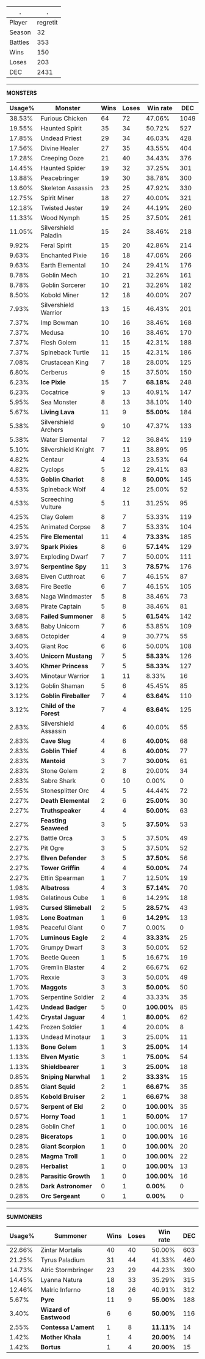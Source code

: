 .|.
|-|-
Player|regretit
Season|32
Battles|353
Wins|150
Loses|203
DEC|2431

---
**MONSTERS**

Usage%|Monster|Wins|Loses|Win rate|DEC|
-|-|-|-|-|-|
38.53%|Furious Chicken|64|72|47.06%|1049|
19.55%|Haunted Spirit|35|34|50.72%|527|
17.85%|Undead Priest|29|34|46.03%|428|
17.56%|Divine Healer|27|35|43.55%|404|
17.28%|Creeping Ooze|21|40|34.43%|376|
14.45%|Haunted Spider|19|32|37.25%|301|
13.88%|Peacebringer|19|30|38.78%|300|
13.60%|Skeleton Assassin|23|25|47.92%|330|
12.75%|Spirit Miner|18|27|40.00%|321|
12.18%|Twisted Jester|19|24|44.19%|260|
11.33%|Wood Nymph|15|25|37.50%|261|
11.05%|Silvershield Paladin|15|24|38.46%|218|
9.92%|Feral Spirit|15|20|42.86%|214|
9.63%|Enchanted Pixie|16|18|47.06%|266|
9.63%|Earth Elemental|10|24|29.41%|176|
8.78%|Goblin Mech|10|21|32.26%|161|
8.78%|Goblin Sorcerer|10|21|32.26%|182|
8.50%|Kobold Miner|12|18|40.00%|207|
7.93%|Silvershield Warrior|13|15|46.43%|201|
7.37%|Imp Bowman|10|16|38.46%|168|
7.37%|Medusa|10|16|38.46%|170|
7.37%|Flesh Golem|11|15|42.31%|188|
7.37%|Spineback Turtle|11|15|42.31%|186|
7.08%|Crustacean King|7|18|28.00%|125|
6.80%|Cerberus|9|15|37.50%|150|
6.23%|**Ice Pixie**|15|7|**68.18%**|248|
6.23%|Cocatrice|9|13|40.91%|147|
5.95%|Sea Monster|8|13|38.10%|140|
5.67%|**Living Lava**|11|9|**55.00%**|184|
5.38%|Silvershield Archers|9|10|47.37%|133|
5.38%|Water Elemental|7|12|36.84%|119|
5.10%|Silvershield Knight|7|11|38.89%|95|
4.82%|Centaur|4|13|23.53%|64|
4.82%|Cyclops|5|12|29.41%|83|
4.53%|**Goblin Chariot**|8|8|**50.00%**|145|
4.53%|Spineback Wolf|4|12|25.00%|52|
4.53%|Screeching Vulture|5|11|31.25%|95|
4.25%|Clay Golem|8|7|53.33%|119|
4.25%|Animated Corpse|8|7|53.33%|104|
4.25%|**Fire Elemental**|11|4|**73.33%**|185|
3.97%|**Spark Pixies**|8|6|**57.14%**|129|
3.97%|Exploding Dwarf|7|7|50.00%|111|
3.97%|**Serpentine Spy**|11|3|**78.57%**|176|
3.68%|Elven Cutthroat|6|7|46.15%|87|
3.68%|Fire Beetle|6|7|46.15%|105|
3.68%|Naga Windmaster|5|8|38.46%|73|
3.68%|Pirate Captain|5|8|38.46%|81|
3.68%|**Failed Summoner**|8|5|**61.54%**|142|
3.68%|Baby Unicorn|7|6|53.85%|109|
3.68%|Octopider|4|9|30.77%|55|
3.40%|Giant Roc|6|6|50.00%|108|
3.40%|**Unicorn Mustang**|7|5|**58.33%**|126|
3.40%|**Khmer Princess**|7|5|**58.33%**|127|
3.40%|Minotaur Warrior|1|11|8.33%|16|
3.12%|Goblin Shaman|5|6|45.45%|85|
3.12%|**Goblin Fireballer**|7|4|**63.64%**|110|
3.12%|**Child of the Forest**|7|4|**63.64%**|125|
2.83%|Silvershield Assassin|4|6|40.00%|55|
2.83%|**Cave Slug**|4|6|**40.00%**|68|
2.83%|**Goblin Thief**|4|6|**40.00%**|77|
2.83%|**Mantoid**|3|7|**30.00%**|61|
2.83%|Stone Golem|2|8|20.00%|34|
2.83%|Sabre Shark|0|10|0.00%|0|
2.55%|Stonesplitter Orc|4|5|44.44%|72|
2.27%|**Death Elemental**|2|6|**25.00%**|30|
2.27%|**Truthspeaker**|4|4|**50.00%**|63|
2.27%|**Feasting Seaweed**|3|5|**37.50%**|53|
2.27%|Battle Orca|3|5|37.50%|49|
2.27%|Pit Ogre|3|5|37.50%|52|
2.27%|**Elven Defender**|3|5|**37.50%**|56|
2.27%|**Tower Griffin**|4|4|**50.00%**|74|
2.27%|Ettin Spearman|1|7|12.50%|19|
1.98%|**Albatross**|4|3|**57.14%**|70|
1.98%|Gelatinous Cube|1|6|14.29%|18|
1.98%|**Cursed Slimeball**|2|5|**28.57%**|43|
1.98%|**Lone Boatman**|1|6|**14.29%**|13|
1.98%|Peaceful Giant|0|7|0.00%|0|
1.70%|**Luminous Eagle**|2|4|**33.33%**|25|
1.70%|Grumpy Dwarf|3|3|50.00%|52|
1.70%|Beetle Queen|1|5|16.67%|19|
1.70%|Gremlin Blaster|4|2|66.67%|62|
1.70%|Rexxie|3|3|50.00%|49|
1.70%|**Maggots**|3|3|**50.00%**|50|
1.70%|Serpentine Soldier|2|4|33.33%|35|
1.42%|**Undead Badger**|5|0|**100.00%**|85|
1.42%|**Crystal Jaguar**|4|1|**80.00%**|62|
1.42%|Frozen Soldier|1|4|20.00%|8|
1.13%|Undead Minotaur|1|3|25.00%|11|
1.13%|**Bone Golem**|1|3|**25.00%**|14|
1.13%|**Elven Mystic**|3|1|**75.00%**|54|
1.13%|**Shieldbearer**|1|3|**25.00%**|18|
0.85%|**Sniping Narwhal**|1|2|**33.33%**|15|
0.85%|**Giant Squid**|2|1|**66.67%**|35|
0.85%|**Kobold Bruiser**|2|1|**66.67%**|38|
0.57%|**Serpent of Eld**|2|0|**100.00%**|35|
0.57%|**Horny Toad**|1|1|**50.00%**|17|
0.28%|Goblin Chef|1|0|100.00%|16|
0.28%|**Biceratops**|1|0|**100.00%**|16|
0.28%|**Giant Scorpion**|1|0|**100.00%**|20|
0.28%|**Magma Troll**|1|0|**100.00%**|22|
0.28%|**Herbalist**|1|0|**100.00%**|13|
0.28%|**Parasitic Growth**|1|0|**100.00%**|16|
0.28%|**Dark Astronomer**|0|1|**0.00%**|0|
0.28%|**Orc Sergeant**|0|1|**0.00%**|0|

---
**SUMMONERS**

Usage%|Summoner|Wins|Loses|Win rate|DEC|
-|-|-|-|-|-|
22.66%|Zintar Mortalis|40|40|50.00%|603|
21.25%|Tyrus Paladium|31|44|41.33%|460|
14.73%|Alric Stormbringer|23|29|44.23%|390|
14.45%|Lyanna Natura|18|33|35.29%|315|
12.46%|Malric Inferno|18|26|40.91%|312|
5.67%|**Pyre**|11|9|**55.00%**|188|
3.40%|**Wizard of Eastwood**|6|6|**50.00%**|116|
2.55%|**Contessa L'ament**|1|8|**11.11%**|14|
1.42%|**Mother Khala**|1|4|**20.00%**|14|
1.42%|**Bortus**|1|4|**20.00%**|15|
